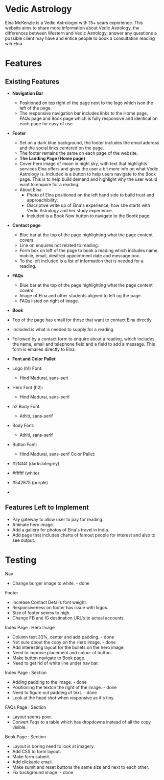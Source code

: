 # Vedic Astrology

Elna McKenzie is a Vedic Astrologer with 15+ years experience. This website aims to share more information about Vedic Astrology, the differences between Western and Vedic Astrology, answer any questions a possible client may have and entice people to book a consultation reading wih Elna.

# Features

## Existing Features

- **Navigation Bar**
  - Positioned on top right of the page next to the logo which ison the left of the page.
  - The responsive navigation bar includes links to the Home page, FAQs page and Book page which is fully responsive and identical on each page for easy of use.
- **Footer**
  - Set on a dark blue background, the footer includes the email address and the social links centered on the page.
  - The footer remains the same on each page of the website.
  - **The Landing Page (Home page)**
  - Cover hero image of moon in night sky, with text that highlights services Elna offers and gives the user a bit more info on what Vedic Astrology is. Included is a button to help users navigate to the Book page. This is to help build demand and highlight why the user would want to enquire for a reading.
  - About Elna
    - Photo of Elna positioned on the left hand side to build trust and approachibility.
    - Discriptive write up of Elna's experience, how she starts with Vedic Astrology and her study experience.
    - Included is a Book Now button to navigate to the Bootk page. 
- **Contact page**
  - Blue bar at the top of the page highlighting what the page content covers.
  - Line on enquires not related to reading.
  - Form box on left of the page to book a reading which includes name, mobile, email, desitred appointment date and message box.
  - To the left included is a list of information that is needed for a reading.
- **FAQs**
  - Blue bar at the top of the page highlighting what the page content covers.
  - Image of Elna and other students aligned to left og the page.
  - FAQs listed on right of image.

- **Book**
- Top of the page has email for those that want to contact Elna directly. 
- Included is what is needed to supply for a reading. 
- Followed by a contact form to enquire about a reading, which includes the name, email and telephone field and a field to add a message. This form is emailed directly to Elna. 

- **Font and Color Pallet**
- Logo (h1) Font:
  - Hind Madurai, sans-seri
- Hero Font (h2): 
  - Hind Madurai, sans-serif
- h2 Body Font:
  - Athiti,  sans-serif
- Body Font:
  - Athiti,  sans-serif
- Button Font: 
  - Hind Madurai, sans-serif
Color Pallet:
- #2f4f4f (darkslategrey)
- #ffffff (white)
- #542875 (purple)
- 

## Features Left to Implement

- Pay gateway to allow user to pay for reading.
- Animate hero image. 
- Add a gallery for photos of Elna's travel in India. 
- Add page that includes charts of famout people for interest and also to see output. 

# Testing

Nav
- Change burger image to white. - done
  
Footer
- Increase Contact Details font weight. 
- Responsiveness on footer has issue with logos. 
- Size of footer seems to high.
- Change FB and IG destination URL's to actual accounts. 

Index Page : Hero Image
- Column text 33%, center and add padding. - done
- Not sure obout the copy on the Hero image. - done
- Add interesting layout for the bullets on the hero image.  
- Need to improve placement and colour of button. 
- Make button navigate to Book page. 
- Need to get rid of white line under nav bar. 

Index Page : Section
- Adding padding to the image. - done
- Positioning the texton the right of the image. - done
- Need to figure out padding of text. - done
- Look at the head shot when responsive as it's tiny. 

FAQs Page : Section
- Layout seems poor. 
- Convert Faqs to a table which has dropdowns instead of all the copy visible. 

Book Page : Section
- Layout is boring need to look at imagery. 
- Add CSS to form layout. 
- Make form submit. 
- Add clickable email. 
- Make sumit and reset buttons the same size and next to each other. 
- Fix background image. - done